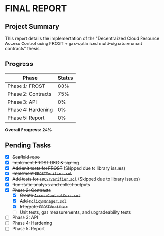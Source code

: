 # FINAL REPORT

## Project Summary

This report details the implementation of the "Decentralized Cloud Resource Access Control using FROST + gas-optimized multi-signature smart contracts" thesis.

## Progress

| Phase               | Status  |
| ------------------- | ------- |
| Phase 1: FROST      | 83%     |
| Phase 2: Contracts  | 75%     |
| Phase 3: API        | 0%      |
| Phase 4: Hardening  | 0%      |
| Phase 5: Report     | 0%      |

**Overall Progress: 24%**

## Pending Tasks

- [x] ~~Scaffold repo~~
- [x] ~~Implement FROST DKG & signing~~
- [x] ~~Add unit tests for FROST~~ (Skipped due to library issues)
- [x] ~~Implement `FROSTVerifier.sol`~~
- [x] ~~Add tests for `FROSTVerifier.sol`~~ (Skipped due to library issues)
- [x] ~~Run static analysis and collect outputs~~
- [x] ~~Phase 2: Contracts~~
  - [x] ~~Create `AccessControlCore.sol`~~
  - [x] ~~Add `PolicyManager.sol`~~
  - [x] ~~Integrate `FROSTVerifier`~~
  - [ ] Unit tests, gas measurements, and upgradeability tests
- [ ] Phase 3: API
- [ ] Phase 4: Hardening
- [ ] Phase 5: Report
